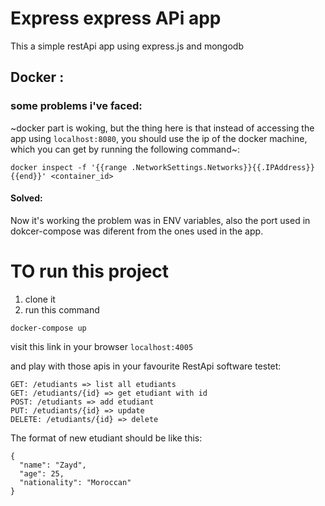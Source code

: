 # Express express APi app

This a simple restApi app using express.js and mongodb

## Docker :

### some problems i've faced:

~docker part is woking, but the thing here is that instead of accessing the app using `localhost:8080`, you should use the ip of the docker machine, which you can get by running the following command~:

```
docker inspect -f '{{range .NetworkSettings.Networks}}{{.IPAddress}}{{end}}' <container_id>
```

#### Solved:

Now it's working the problem was in ENV variables, also the port used in dokcer-compose 
was diferent from the ones used in the app.

# TO run this project

1. clone it
2. run this command

`docker-compose up`

visit this link in your browser `localhost:4005`

and play with those apis in your favourite RestApi software testet:

```
GET: /etudiants => list all etudiants
GET: /etudiants/{id} => get etudiant with id
POST: /etudiants => add etudiant
PUT: /etudiants/{id} => update
DELETE: /etudiants/{id} => delete
```

The format of new etudiant should be like this:
```
{
  "name": "Zayd",
  "age": 25,
  "nationality": "Moroccan"
}
```

